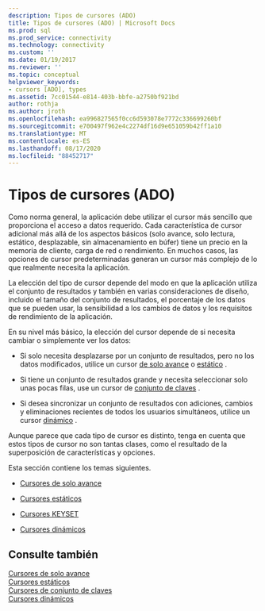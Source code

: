 ```yaml
---
description: Tipos de cursores (ADO)
title: Tipos de cursores (ADO) | Microsoft Docs
ms.prod: sql
ms.prod_service: connectivity
ms.technology: connectivity
ms.custom: ''
ms.date: 01/19/2017
ms.reviewer: ''
ms.topic: conceptual
helpviewer_keywords:
- cursors [ADO], types
ms.assetid: 7cc01544-e814-403b-bbfe-a2750bf921bd
author: rothja
ms.author: jroth
ms.openlocfilehash: ea996827565f0cc6d593078e7772c336699260bf
ms.sourcegitcommit: e700497f962e4c2274df16d9e651059b42ff1a10
ms.translationtype: MT
ms.contentlocale: es-ES
ms.lasthandoff: 08/17/2020
ms.locfileid: "88452717"
---
```

# <a name="types-of-cursors-ado"></a>Tipos de cursores (ADO)
Como norma general, la aplicación debe utilizar el cursor más sencillo que proporciona el acceso a datos requerido. Cada característica de cursor adicional más allá de los aspectos básicos (solo avance, solo lectura, estático, desplazable, sin almacenamiento en búfer) tiene un precio en la memoria de cliente, carga de red o rendimiento. En muchos casos, las opciones de cursor predeterminadas generan un cursor más complejo de lo que realmente necesita la aplicación.  
  
 La elección del tipo de cursor depende del modo en que la aplicación utiliza el conjunto de resultados y también en varias consideraciones de diseño, incluido el tamaño del conjunto de resultados, el porcentaje de los datos que se pueden usar, la sensibilidad a los cambios de datos y los requisitos de rendimiento de la aplicación.  
  
 En su nivel más básico, la elección del cursor depende de si necesita cambiar o simplemente ver los datos:  
  
-   Si solo necesita desplazarse por un conjunto de resultados, pero no los datos modificados, utilice un cursor [de solo avance](../../../ado/guide/data/forward-only-cursors.md) o [estático](../../../ado/guide/data/static-cursors.md) .  
  
-   Si tiene un conjunto de resultados grande y necesita seleccionar solo unas pocas filas, use un cursor de [conjunto de claves](../../../ado/guide/data/keyset-cursors.md) .  
  
-   Si desea sincronizar un conjunto de resultados con adiciones, cambios y eliminaciones recientes de todos los usuarios simultáneos, utilice un cursor [dinámico](../../../ado/guide/data/dynamic-cursors.md) .  
  
 Aunque parece que cada tipo de cursor es distinto, tenga en cuenta que estos tipos de cursor no son tantas clases, como el resultado de la superposición de características y opciones.  
  
 Esta sección contiene los temas siguientes.  
  
-   [Cursores de solo avance](../../../ado/guide/data/forward-only-cursors.md)  
  
-   [Cursores estáticos](../../../ado/guide/data/static-cursors.md)  
  
-   [Cursores KEYSET](../../../ado/guide/data/keyset-cursors.md)  
  
-   [Cursores dinámicos](../../../ado/guide/data/dynamic-cursors.md)  
  
## <a name="see-also"></a>Consulte también  
 [Cursores de solo avance](../../../ado/guide/data/forward-only-cursors.md)   
 [Cursores estáticos](../../../ado/guide/data/static-cursors.md)   
 [Cursores de conjunto de claves](../../../ado/guide/data/keyset-cursors.md)   
 [Cursores dinámicos](../../../ado/guide/data/dynamic-cursors.md)
